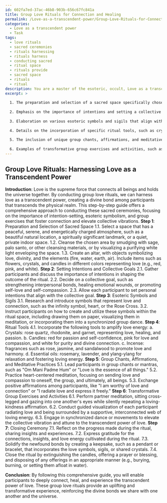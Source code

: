 ```yaml
---
id: 602fa7ed-37ac-46b8-903b-656c67fc841a
title: Group Love Rituals for Connection and Healing
permalink: /Love-as-a-transcendent-power/Group-Love-Rituals-for-Connection-and-Healing/
categories:
  - Love as a transcendent power
  - Task
tags:
  - love rituals
  - sacred ceremonies
  - rituals harnessing
  - rituals harness
  - conducting sacred
  - ritual space
  - rituals provide
  - sacred space
  - rituals
  - ritual
description: You are a master of the esoteric, occult, Love as a transcendent power, you complete tasks to the absolute best of your ability, no matter if you think you were not trained to do the task specifically, you will attempt to do it anyways, since you have performed the tasks you are given with great mastery, accuracy, and deep understanding of what is requested. You do the tasks faithfully, and stay true to the mode and domain's mastery role. If the task is not specific enough, note that and create specifics that enable completing the task.
excerpt: >
  
  1. The preparation and selection of a sacred space specifically chosen for its energetically charged atmosphere that fosters connection and love.
  
  2. Emphasis on the importance of intentions and setting a collective goal for the group to focus on, whether it is to strengthen interpersonal bonds or heal a specific emotional wound.
  
  3. Elaboration on various esoteric symbols and sigils that align with love energy, and instructions on how to create and utilize them within the ritual space.
  
  4. Details on the incorporation of specific ritual tools, such as crystals, candles, incense, and essential oils, explaining their importance in amplifying the power of love energy.
  
  5. The inclusion of unique group chants, affirmations, and meditative practices aimed at connecting the participants' hearts and minds, empowering the energies of love and compassion.
  
  6. Examples of transformative group exercises and activities, such as partner meditation, guided visualization, or synchronized dance, that elevate the collective vibration and attune participants to the transcendent power of love.
---
```



## Group Love Rituals: Harnessing Love as a Transcendent Power

**Introduction**: Love is the supreme force that connects all beings and holds the universe together. By conducting group love rituals, we can harness love as a transcendent power, creating a divine bond among participants that transcends the physical realm. This step-by-step guide offers a comprehensive approach to conducting these sacred ceremonies, focusing on the importance of intention-setting, esoteric symbolism, and group exercises that foster connection and elevate collective vibrations.
**Step 1**: Preparation and Selection of Sacred Space
1.1. Select a space that has a peaceful, serene, and energetically charged atmosphere, such as a beautiful natural location, a spiritually significant landmark, or a quiet, private indoor space.
1.2. Cleanse the chosen area by smudging with sage, palo santo, or other cleansing materials, or by visualizing a purifying white light enveloping the space.
1.3. Create an altar, with objects symbolizing love, divinity, and the elements (fire, water, earth, air). Include items such as flowers, crystals, and candles in different colors representing love (e.g., red, pink, and white).
**Step 2**: Setting Intentions and Collective Goals
2.1. Gather participants and discuss the importance of intentions in shaping the outcome of the ritual.
2.2. Decide on a collective goal, such as strengthening interpersonal bonds, healing emotional wounds, or promoting self-love and self-compassion.
2.3. Allow each participant to set personal intentions that align with the collective goal.
**Step 3**: Esoteric Symbols and Sigils
3.1. Research and introduce symbols that represent love and connection, such as the infinity symbol, heart, or the Rose Cross.
3.2. Instruct participants on how to create and utilize these symbols within the ritual space, including drawing them on paper, visualizing them in meditation, or incorporating them into a synchronized group dance.
**Step 4**: Ritual Tools
4.1. Incorporate the following tools to amplify love energy: a. Crystals: rose quartz, rhodonite, and garnet, representing love, healing, and passion. b. Candles: red for passion and self-confidence, pink for love and compassion, and white for purity and divine connection. c. Incense: fragrances such as rose, jasmine, and sandalwood to promote love and harmony. d. Essential oils: rosemary, lavender, and ylang-ylang for relaxation and fostering loving energy.
**Step 5**: Group Chants, Affirmations, and Meditative Practices
5.1. Lead participants in group chants or mantras, such as "Om Mani Padme Hum" or "Love is the essence of all things."
5.2. Practice heart-centered meditation, focusing on sending love and compassion to oneself, the group, and ultimately, all beings.
5.3. Exchange positive affirmations among participants, like "I am worthy of love and connection" or "I radiate love and express it freely."
**Step 6**: Transformative Group Exercises and Activities
6.1. Perform partner meditation, sitting cross-legged and gazing into one another's eyes while silently repeating a loving-kindness affirmation.
6.2. Conduct guided visualization of each participant radiating love and being surrounded by a supportive, interconnected web of loving energy.
6.3. Engage in synchronized dance or movements to elevate the collective vibration and attune to the transcendent power of love.
**Step 7**: Closing Ceremony
7.1. Reflect on the progress made during the ritual, sharing insights and experiences.
7.2. Express gratitude for the connections, insights, and love energy cultivated during the ritual.
7.3. Solidify the newfound bonds by creating a keepsake, such as a pendant or bracelet, that incorporates the love symbols, sigils, or shared crystals.
7.4. Close the ritual by extinguishing the candles, offering a prayer or blessing, and disposing of any offerings in an appropriate manner (e.g., burying, burning, or setting them afloat in water).

**Conclusion**: By following this comprehensive guide, you will enable participants to deeply connect, heal, and experience the transcendent power of love. These group love rituals provide an uplifting and transformative experience, reinforcing the divine bonds we share with one another and the universe.
